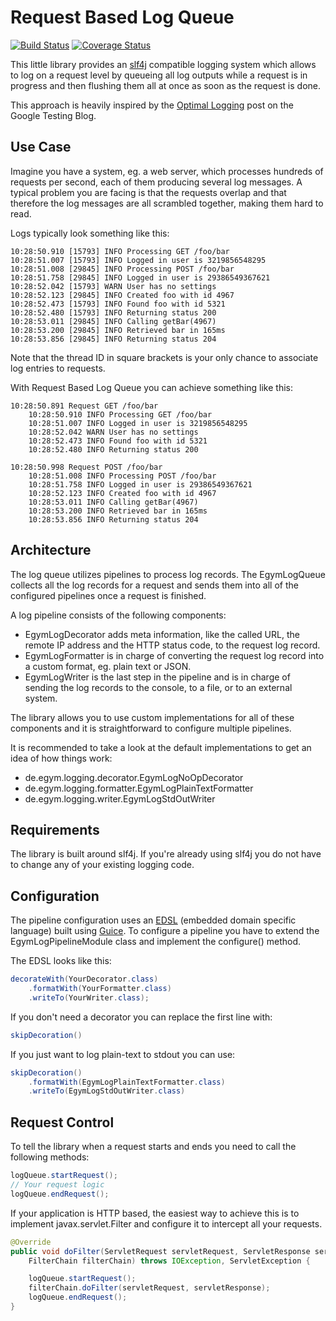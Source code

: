 Request Based Log Queue
=======================

[![Build Status](https://travis-ci.org/mnuessler/log-queue.svg?branch=coverall)](https://travis-ci.org/mnuessler/log-queue) [![Coverage Status](https://img.shields.io/coveralls/mnuessler/log-queue.svg)](https://coveralls.io/r/mnuessler/log-queue)

This little library provides an [slf4j](http://www.slf4j.org/)
compatible logging system which allows to log on a request level by
queueing all log outputs while a request is in progress and then
flushing them all at once as soon as the request is done.

This approach is heavily inspired by the
[Optimal Logging](http://googletesting.blogspot.de/2013/06/optimal-logging.html)
post on the Google Testing Blog.

Use Case
--------

Imagine you have a system, eg. a web server, which processes hundreds
of requests per second, each of them producing several log messages. A
typical problem you are facing is that the requests overlap and that
therefore the log messages are all scrambled together, making them hard
to read.

Logs typically look something like this:

```
10:28:50.910 [15793] INFO Processing GET /foo/bar
10:28:51.007 [15793] INFO Logged in user is 3219856548295
10:28:51.008 [29845] INFO Processing POST /foo/bar
10:28:51.758 [29845] INFO Logged in user is 29386549367621
10:28:52.042 [15793] WARN User has no settings
10:28:52.123 [29845] INFO Created foo with id 4967
10:28:52.473 [15793] INFO Found foo with id 5321
10:28:52.480 [15793] INFO Returning status 200
10:28:53.011 [29845] INFO Calling getBar(4967)
10:28:53.200 [29845] INFO Retrieved bar in 165ms
10:28:53.856 [29845] INFO Returning status 204
```

Note that the thread ID in square brackets is your only chance to
associate log entries to requests.

With Request Based Log Queue you can achieve something like this:

```
10:28:50.891 Request GET /foo/bar
    10:28:50.910 INFO Processing GET /foo/bar
    10:28:51.007 INFO Logged in user is 3219856548295
    10:28:52.042 WARN User has no settings
    10:28:52.473 INFO Found foo with id 5321
    10:28:52.480 INFO Returning status 200

10:28:50.998 Request POST /foo/bar
    10:28:51.008 INFO Processing POST /foo/bar
    10:28:51.758 INFO Logged in user is 29386549367621
    10:28:52.123 INFO Created foo with id 4967
    10:28:53.011 INFO Calling getBar(4967)
    10:28:53.200 INFO Retrieved bar in 165ms
    10:28:53.856 INFO Returning status 204
```

Architecture
------------

The log queue utilizes pipelines to process log records. The
EgymLogQueue collects all the log records for a request and sends them
into all of the configured pipelines once a request is finished.

A log pipeline consists of the following components:
* EgymLogDecorator adds meta information, like the called URL, the
  remote IP address and the HTTP status code, to the request log
  record.
* EgymLogFormatter is in charge of converting the request log record
  into a custom format, eg. plain text or JSON.
* EgymLogWriter is the last step in the pipeline and is in charge of
  sending the log records to the console, to a file, or to an
  external system.

The library allows you to use custom implementations for all of these
components and it is straightforward to configure multiple pipelines.

It is recommended to take a look at the default implementations to get
an idea of how things work:
* de.egym.logging.decorator.EgymLogNoOpDecorator
* de.egym.logging.formatter.EgymLogPlainTextFormatter
* de.egym.logging.writer.EgymLogStdOutWriter

Requirements
------------

The library is built around slf4j. If you're already using slf4j you do
not have to change any of your existing logging code.

Configuration
-------------

The pipeline configuration uses an [EDSL](https://en.wikipedia.org/wiki/EDSL)
(embedded domain specific language) built using
[Guice](https://code.google.com/p/google-guice/). To configure a
pipeline you have to extend the EgymLogPipelineModule class and
implement the configure() method.

The EDSL looks like this:

```java
decorateWith(YourDecorator.class)
    .formatWith(YourFormatter.class)
    .writeTo(YourWriter.class);
```

If you don't need a decorator you can replace the first line with:

```java
skipDecoration()
```

If you just want to log plain-text to stdout you can use:

```java
skipDecoration()
    .formatWith(EgymLogPlainTextFormatter.class)
    .writeTo(EgymLogStdOutWriter.class)
```

Request Control
---------------

To tell the library when a request starts and ends you need to call the
following methods:

```java
logQueue.startRequest();
// Your request logic
logQueue.endRequest();
```

If your application is HTTP based, the easiest way to achieve this is
to implement javax.servlet.Filter and configure it to intercept all
your requests.

```java
@Override
public void doFilter(ServletRequest servletRequest, ServletResponse servletResponse,
    FilterChain filterChain) throws IOException, ServletException {

    logQueue.startRequest();
    filterChain.doFilter(servletRequest, servletResponse);
    logQueue.endRequest();
}
```
